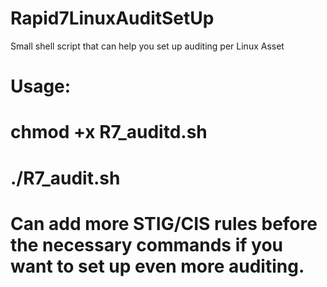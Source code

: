 # Rapid7LinuxAuditSetUp
Small shell script that can help you set up auditing per Linux Asset
# Usage: 
# chmod +x R7_auditd.sh
# ./R7_audit.sh
# Can add more STIG/CIS rules before the necessary commands if you want to set up even more auditing. 
